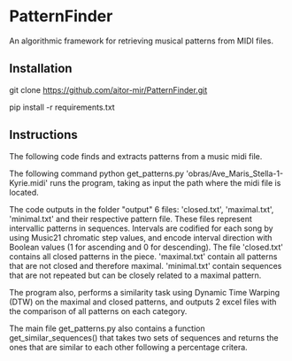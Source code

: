 # PatternFinder
An algorithmic framework for retrieving musical patterns from MIDI files.


## Installation

git clone https://github.com/aitor-mir/PatternFinder.git 

pip install -r requirements.txt

## Instructions

The following code finds and extracts patterns from a music midi file.

The following command python get_patterns.py 'obras/Ave_Maris_Stella-1-Kyrie.midi' runs the program, taking as input the path where the midi file is located.

The code outputs in the folder "output" 6 files: 'closed.txt', 'maximal.txt', 'minimal.txt' and their respective pattern file. These files represent intervallic patterns in sequences. Intervals are codified for each song by using Music21 chromatic step values, and encode interval direction with Boolean values (1 for ascending and 0 for descending). The file 'closed.txt' contains all closed patterns in the piece. 'maximal.txt' contain all patterns that are not closed and therefore maximal. 'minimal.txt' contain sequences that are not repeated but can be closely related to a maximal pattern.

The program also, performs a similarity task using Dynamic Time Warping (DTW) on the maximal and closed patterns, and outputs 2 excel files with the comparison of all patterns on each category.

The main file get_patterns.py also contains a function get_similar_sequences() that takes two sets of sequences and returns the ones that are similar to each other following a percentage critera.
